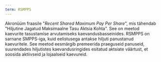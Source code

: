 ```yaml
---
term: RSMPPS
---
```


Akronüüm fraasile "*Recent Shared Maximum Pay Per Share*", mis tähendab "Hiljutine Jagatud Maksimaalne Tasu Aktsia Kohta". See on meetod kaevurite tasustamise arvutamiseks kaevandusbasseinides. RSMPPS on sarnane SMPPS-iga, kuid eelistusega antakse hiljuti panustanud kaevuritele. See meetod eesmärgib premeerida praeguseid panuseid, suurendades hiljutistes kaevandusringides esitatud aktsiate väärtust, et soosida aktiivseid ja lojaalseid kaevureid.